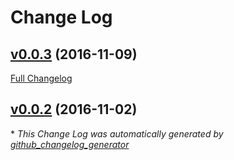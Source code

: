 # Change Log

## [v0.0.3](https://github.com/feathersjs/feathers-authentication-popups-github/tree/v0.0.3) (2016-11-09)
[Full Changelog](https://github.com/feathersjs/feathers-authentication-popups-github/compare/v0.0.2...v0.0.3)

## [v0.0.2](https://github.com/feathersjs/feathers-authentication-popups-github/tree/v0.0.2) (2016-11-02)


\* *This Change Log was automatically generated by [github_changelog_generator](https://github.com/skywinder/Github-Changelog-Generator)*